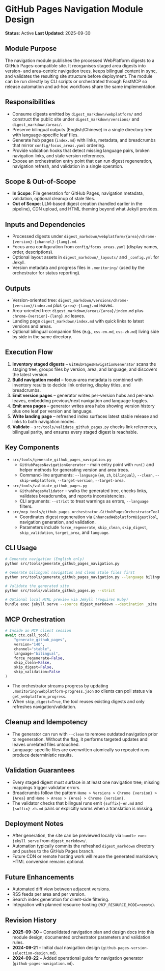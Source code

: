 # GitHub Pages Navigation Module Design

**Status**: Active
**Last Updated**: 2025-09-30

## Module Purpose
The navigation module publishes the processed WebPlatform digests to a GitHub Pages-compatible site. It reorganises staged area digests into version- and area-centric navigation trees, keeps bilingual content in sync, and validates the resulting site structure before deployment. The module can be run directly by CLI scripts or orchestrated through FastMCP so release automation and ad-hoc workflows share the same implementation.

## Responsibilities
- Consume digests emitted by `digest_markdown/webplatform/` and construct the public site under `digest_markdown/versions/` and `digest_markdown/areas/`.
- Preserve bilingual outputs (English/Chinese) in a single directory tree with language-specific leaf files.
- Generate hub pages (`index.md`) with links, metadata, and breadcrumbs that mirror `config/focus_areas.yaml` ordering.
- Provide validation hooks that detect missing language pairs, broken navigation links, and stale version references.
- Expose an orchestration entry point that can run digest regeneration, navigation refresh, and validation in a single operation.

## Scope & Out-of-Scope
- **In Scope**: File generation for GitHub Pages, navigation metadata, validation, optional cleanup of stale files.
- **Out of Scope**: LLM-based digest creation (handled earlier in the pipeline), CDN upload, and HTML theming beyond what Jekyll provides.

## Inputs and Dependencies
- Processed digests under `digest_markdown/webplatform/{area}/chrome-{version}-{channel}-{lang}.md`.
- Focus area configuration from `config/focus_areas.yaml` (display names, order, descriptions).
- Optional layout assets in `digest_markdown/_layouts/` and `_config.yml` for Jekyll.
- Version metadata and progress files in `.monitoring/` (used by the orchestrator for status reporting).

## Outputs
- Version-oriented tree: `digest_markdown/versions/chrome-{version}/index.md` plus `{area}-{lang}.md` leaves.
- Area-oriented tree: `digest_markdown/areas/{area}/index.md` plus `chrome-{version}-{lang}.md` leaves.
- Landing page `digest_markdown/index.md` with quick links to latest versions and areas.
- Optional bilingual companion files (e.g., `css-en.md`, `css-zh.md`) living side by side in the same directory.

## Execution Flow
1. **Inventory staged digests** – `GitHubPagesNavigationGenerator` scans the staging tree, groups files by version, area, and language, and discovers the latest version.
2. **Build navigation model** – focus-area metadata is combined with inventory results to decide link ordering, display titles, and breadcrumbs.
3. **Emit version pages** – generator writes per-version hubs and per-area leaves, embedding previous/next navigation and language toggles.
4. **Emit area pages** – generator writes area hubs showing version history plus one leaf per version and language.
5. **Write landing page** – refreshed index surfaces latest stable release and links to both navigation modes.
6. **Validate** – `src/tools/validate_github_pages.py` checks link references, bilingual parity, and ensures every staged digest is reachable.

## Key Components
- `src/tools/generate_github_pages_navigation.py`
  - `GitHubPagesNavigationGenerator` – main entry point with `run()` and helper methods for generating version and area trees.
  - Command-line arguments: `--language` (`en`, `zh`, `bilingual`), `--clean`, `--skip-webplatform`, `--target-version`, `--target-area`.
- `src/tools/validate_github_pages.py`
  - `GithubPagesValidator` – walks the generated tree, checks links, validates breadcrumbs, and reports inconsistencies.
  - CLI arguments: `--strict` to treat warnings as errors, `--language` filters.
- `src/mcp_tools/github_pages_orchestrator.GithubPagesOrchestratorTool`
  - Coordinates digest regeneration via `EnhancedWebplatformDigestTool`, navigation generation, and validation.
  - Parameters include `force_regenerate`, `skip_clean`, `skip_digest`, `skip_validation`, `target_area`, and `language`.

## CLI Usage
```bash
# Generate navigation (English only)
python src/tools/generate_github_pages_navigation.py

# Generate bilingual navigation and clean stale files first
python src/tools/generate_github_pages_navigation.py --language bilingual --clean

# Validate the generated site
python src/tools/validate_github_pages.py --strict

# Optional local HTML preview via Jekyll (requires Ruby)
bundle exec jekyll serve --source digest_markdown --destination _site
```

## MCP Orchestration
```python
# Inside an MCP client session
await ctx.call_tool(
    "generate_github_pages",
    version="140",
    channel="stable",
    language="bilingual",
    force_regenerate=False,
    skip_clean=False,
    skip_digest=False,
    skip_validation=False
)
```
- The orchestrator streams progress by updating `.monitoring/webplatform-progress.json` so clients can poll status via `get_webplatform_progress`.
- When `skip_digest=True`, the tool reuses existing digests and only refreshes navigation/validation.

## Cleanup and Idempotency
- The generator can run with `--clean` to remove outdated navigation prior to regeneration. Without the flag, it performs targeted updates and leaves unrelated files untouched.
- Language-specific files are overwritten atomically so repeated runs produce deterministic results.

## Validation Guarantees
- Every staged digest must surface in at least one navigation tree; missing mappings trigger validator errors.
- Breadcrumbs follow the pattern `Home > Versions > Chrome {version} > {Area}` and `Home > Areas > {Area} > Chrome {version}`.
- The validator checks that bilingual runs emit `{suffix}-en.md` and `{suffix}-zh.md` pairs or explicitly warns when a translation is missing.

## Deployment Notes
- After generation, the site can be previewed locally via `bundle exec jekyll serve` from `digest_markdown/`.
- Automation typically commits the refreshed `digest_markdown` directory and pushes to the GitHub Pages branch.
- Future CDN or remote hosting work will reuse the generated markdown; HTML conversion remains optional.

## Future Enhancements
- Automated diff view between adjacent versions.
- RSS feeds per area and per version.
- Search index generation for client-side filtering.
- Integration with planned resource hosting (`MCP_RESOURCE_MODE=remote`).

## Revision History
- **2025-09-30** – Consolidated navigation plan and design docs into this module design; documented orchestrator parameters and validation rules.
- **2024-09-21** – Initial dual navigation design (`github-pages-version-selection-design.md`).
- **2024-09-22** – Added operational guide for navigation generator (`github-pages-navigation.md`).
